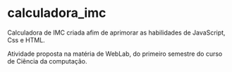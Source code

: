 # calculadora_imc

Calculadora de IMC criada afim de aprimorar as habilidades de JavaScript, Css e HTML.

Atividade proposta na matéria de WebLab, do primeiro semestre do curso de Ciência da computação.

